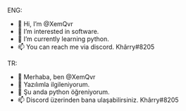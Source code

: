 ENG:
- 👋 Hi, I’m @XemQvr
- 👀 I’m interested in software.
- 🌱 I’m currently learning python.
- 📫 You can reach me via discord. Khârry#8205

TR:
- 👋 Merhaba, ben @XemQvr
- 👀 Yazılımla ilgileniyorum.
- 🌱 Şu anda python öğreniyorum.
- 📫 Discord üzerinden bana ulaşabilirsiniz. Khârry#8205
